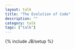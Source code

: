 ```yaml
---
layout: talk
title: "The Evolution of Code"
description: ""
category: talk
tags: ["talk"]
---
```

{% include JB/setup %}
